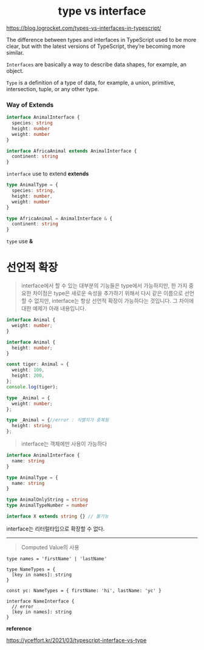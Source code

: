 <h1 align="center">type vs interface</h1>

https://blog.logrocket.com/types-vs-interfaces-in-typescript/

<p>
The difference between types and interfaces in TypeScript used to be more clear, but with the latest versions of TypeScript, they’re becoming more similar.
</p>

```Interfaces``` are basically a way to describe data shapes, for example, an object.

```Type``` is a definition of a type of data, for example, a union, primitive, intersection, tuple, or any other type.

<h3>Way of Extends</h3>

```ts
interface AnimalInterface {
  species: string
  height: number
  weight: number
}

interface AfricaAnimal extends AnimalInterface {
  continent: string
}
```
```interface``` use to extend __extends__

```ts
type AnimalType = {
  species: string,
  height: number,
  weight: number
}

type AfricaAnimal = AnimalInterface & {
  continent: string
}
```
```type``` use __&__


# 선언적 확장 #
> interface에서 할 수 있는 대부분의 기능들은 type에서 가능하지만, 한 가지 중요한 차이점은 type은 새로운 속성을 추가하기 위해서 다시 같은 이름으로 선언할 수 없지만, interface는 항상 선언적 확장이 가능하다는 것입니다. 그 차이에 대한 예제가 아래 내용입니다.


```ts
interface Animal {
  weight: number;
}

interface Animal {
  height: number;
}

const tiger: Animal = {
  weight: 100,
  height: 200,
};
console.log(tiger);

type _Animal = {
  weight: number;
};

type _Animal = {//error : 식별자가 중복됨
  height: string;
};
```

>interface는 객체에만 사용이 가능하다
```ts
interface AnimalInterface {
  name: string
}

type AnimalType = {
  name: string
}

type AnimalOnlyString = string
type AnimalTypeNumber = number

interface X extends string {} // 불가능
```
interface는 리터럴타입으로 확장할 수 없다.

<hr />


>Computed Value의 사용
```
type names = 'firstName' | 'lastName'

type NameTypes = {
  [key in names]: string
}

const yc: NameTypes = { firstName: 'hi', lastName: 'yc' }

interface NameInterface {
  // error
  [key in names]: string
}
```
__reference__

https://yceffort.kr/2021/03/typescript-interface-vs-type
